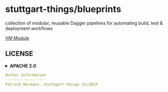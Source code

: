 # stuttgart-things/blueprints

collection of modular, reusable Dagger pipelines for automating build, test &amp; deployment workflows

[VM Module](./vm/README.md)


## LICENSE

<details><summary><b>APACHE 2.0</b></summary>

Copyright 2023 patrick hermann.

Licensed under the Apache License, Version 2.0 (the "License");
you may not use this file except in compliance with the License.
You may obtain a copy of the License at

    http://www.apache.org/licenses/LICENSE-2.0

Unless required by applicable law or agreed to in writing, software
distributed under the License is distributed on an "AS IS" BASIS,
WITHOUT WARRANTIES OR CONDITIONS OF ANY KIND, either express or implied.
See the License for the specific language governing permissions and
limitations under the License.

</details>

```yaml
Author Information
------------------
Patrick Hermann, stuttgart-things 11/2024
```
